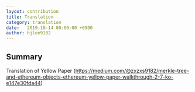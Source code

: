 ```yaml
---
layout: contribution
title: Translation
category: translation
date:   2019-10-14 00:00:00 +0900
author: hjlee9182
---
```


## Summary
Translation of Yellow Paper
(https://medium.com/@zxzxs9182/merkle-tree-and-ethereum-objects-ethereum-yellow-paper-walkthrough-2-7-ko-e147e30fda44)
